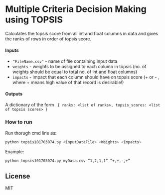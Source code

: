 # Multiple Criteria Decision Making using TOPSIS
 Calculates the topsis score from all int and float columns in data and gives the ranks of rows in order of topsis score.
#### Inputs

* ```"FileName.csv"``` - name of file containing input data
* ```weights``` - weights to be assigned to each column in topsis (no. of weights
        should be equal to total no. of int and float columns)
* ```impacts``` - impact that each column should have on topsis score (+ or - , where +     means high value of that record is desirable!)

#### Outputs
A dictionary of the form ```
{
    ranks: <list of ranks>,
    topsis_scores: <list of topsis scores>
    }```
### How to run
Run thorugh cmd line as:
```sh
python topsis101703074.py <InputDataFile> <Weights> <Impacts>
```
Example:
```sh
python topsis101703074.py myData.csv “1,2,1,1” “+,+,-,+”
```

License
----

MIT


[//]: # (These are reference links used in the body of this note and get stripped out when the markdown processor does its job. There is no need to format nicely because it shouldn't be seen. Thanks SO - http://stackoverflow.com/questions/4823468/store-comments-in-markdown-syntax)


   [dill]: <https://github.com/joemccann/dillinger>
   [git-repo-url]: <https://github.com/joemccann/dillinger.git>
   [john gruber]: <http://daringfireball.net>
   [df1]: <http://daringfireball.net/projects/markdown/>
   [markdown-it]: <https://github.com/markdown-it/markdown-it>
   [Ace Editor]: <http://ace.ajax.org>
   [node.js]: <http://nodejs.org>
   [Twitter Bootstrap]: <http://twitter.github.com/bootstrap/>
   [jQuery]: <http://jquery.com>
   [@tjholowaychuk]: <http://twitter.com/tjholowaychuk>
   [express]: <http://expressjs.com>
   [AngularJS]: <http://angularjs.org>
   [Gulp]: <http://gulpjs.com>

   [PlDb]: <https://github.com/joemccann/dillinger/tree/master/plugins/dropbox/README.md>
   [PlGh]: <https://github.com/joemccann/dillinger/tree/master/plugins/github/README.md>
   [PlGd]: <https://github.com/joemccann/dillinger/tree/master/plugins/googledrive/README.md>
   [PlOd]: <https://github.com/joemccann/dillinger/tree/master/plugins/onedrive/README.md>
   [PlMe]: <https://github.com/joemccann/dillinger/tree/master/plugins/medium/README.md>
   [PlGa]: <https://github.com/RahulHP/dillinger/blob/master/plugins/googleanalytics/README.md>
